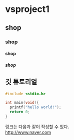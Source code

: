 # vsproject1
## shop
### shop
#### shop
##### shop

## 깃 튜토리얼 

```c
#include <stdio.h>

int main(void){
  printf("hello world!");
  return 0;
}
```

링크는 다음과 같이 작성할 수 있다. \
http://www.naver.com

